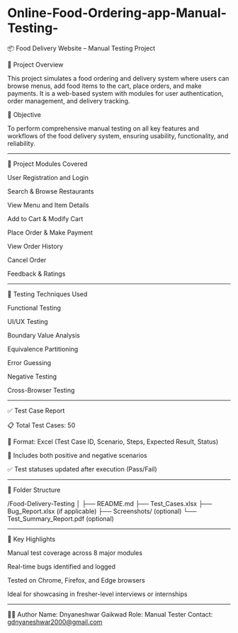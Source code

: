 # Online-Food-Ordering-app-Manual-Testing-
📦 Food Delivery Website – Manual Testing Project

📝 Project Overview

This project simulates a food ordering and delivery system where users can browse menus, add food items to the cart, place orders, and make payments. It is a web-based system with modules for user authentication, order management, and delivery tracking.

🎯 Objective

To perform comprehensive manual testing on all key features and workflows of the food delivery system, ensuring usability, functionality, and reliability.


---

🔧 Project Modules Covered

User Registration and Login

Search & Browse Restaurants

View Menu and Item Details

Add to Cart & Modify Cart

Place Order & Make Payment

View Order History

Cancel Order

Feedback & Ratings



---

🧪 Testing Techniques Used

Functional Testing

UI/UX Testing

Boundary Value Analysis

Equivalence Partitioning

Error Guessing

Negative Testing

Cross-Browser Testing



---

✅ Test Case Report

📋 Total Test Cases: 50

📌 Format: Excel (Test Case ID, Scenario, Steps, Expected Result, Status)

📂 Includes both positive and negative scenarios

✅ Test statuses updated after execution (Pass/Fail)



---

📁 Folder Structure

/Food-Delivery-Testing
│
├── README.md
├── Test_Cases.xlsx
├── Bug_Report.xlsx (if applicable)
├── Screenshots/ (optional)
└── Test_Summary_Report.pdf (optional)


---

📌 Key Highlights

Manual test coverage across 8 major modules

Real-time bugs identified and logged

Tested on Chrome, Firefox, and Edge browsers

Ideal for showcasing in fresher-level interviews or internships



---

🧑‍💻 Author
Name: Dnyaneshwar Gaikwad
Role: Manual Tester
Contact: gdnyaneshwar2000@gmail.com
